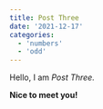 ```yaml
---
title: Post Three
date: '2021-12-17'
categories:
  - 'numbers'
  - 'odd'
---
```


Hello, I am _Post Three._

**Nice to meet you!**
